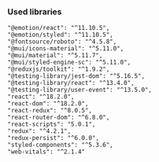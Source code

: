 ### Used libraries
    "@emotion/react": "^11.10.5",
    "@emotion/styled": "^11.10.5",
    "@fontsource/roboto": "^4.5.8",
    "@mui/icons-material": "^5.11.0",
    "@mui/material": "^5.11.7",
    "@mui/styled-engine-sc": "^5.11.0",
    "@reduxjs/toolkit": "^1.9.2",
    "@testing-library/jest-dom": "^5.16.5",
    "@testing-library/react": "^13.4.0",
    "@testing-library/user-event": "^13.5.0",
    "react": "^18.2.0",
    "react-dom": "^18.2.0",
    "react-redux": "^8.0.5",
    "react-router-dom": "^6.8.0",
    "react-scripts": "5.0.1",
    "redux": "^4.2.1",
    "redux-persist": "^6.0.0",
    "styled-components": "^5.3.6",
    "web-vitals": "^2.1.4"

